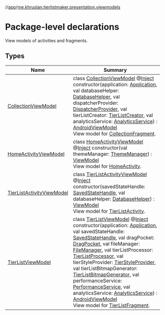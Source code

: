 //[app](../../index.md)/[me.khruslan.tierlistmaker.presentation.viewmodels](index.md)

# Package-level declarations

View models of activities and fragments.

## Types

| Name | Summary |
|---|---|
| [CollectionViewModel](-collection-view-model/index.md) | class [CollectionViewModel](-collection-view-model/index.md) @[Inject](https://javax-inject.github.io/javax-inject/api/javax/inject/Inject.html) constructor(application: [Application](https://developer.android.com/reference/kotlin/android/app/Application.html), val databaseHelper: [DatabaseHelper](../me.khruslan.tierlistmaker.data.providers.database/-database-helper/index.md), val dispatcherProvider: [DispatcherProvider](../me.khruslan.tierlistmaker.data.providers.dispatchers/-dispatcher-provider/index.md), val tierListCreator: [TierListCreator](../me.khruslan.tierlistmaker.data.providers.tierlist/-tier-list-creator/index.md), val analyticsService: [AnalyticsService](../me.khruslan.tierlistmaker.util.analytics/-analytics-service/index.md)) : [AndroidViewModel](https://developer.android.com/reference/kotlin/androidx/lifecycle/AndroidViewModel.html)<br>View model for [CollectionFragment](../me.khruslan.tierlistmaker.presentation.screens.home/-collection-fragment/index.md). |
| [HomeActivityViewModel](-home-activity-view-model/index.md) | class [HomeActivityViewModel](-home-activity-view-model/index.md) @[Inject](https://javax-inject.github.io/javax-inject/api/javax/inject/Inject.html) constructor(val themeManager: [ThemeManager](../me.khruslan.tierlistmaker.presentation.utils.theme/-theme-manager/index.md)) : [ViewModel](https://developer.android.com/reference/kotlin/androidx/lifecycle/ViewModel.html)<br>View model for [HomeActivity](../me.khruslan.tierlistmaker.presentation.screens.home/-home-activity/index.md). |
| [TierListActivityViewModel](-tier-list-activity-view-model/index.md) | class [TierListActivityViewModel](-tier-list-activity-view-model/index.md) @[Inject](https://javax-inject.github.io/javax-inject/api/javax/inject/Inject.html) constructor(savedStateHandle: [SavedStateHandle](https://developer.android.com/reference/kotlin/androidx/lifecycle/SavedStateHandle.html), val databaseHelper: [DatabaseHelper](../me.khruslan.tierlistmaker.data.providers.database/-database-helper/index.md)) : [ViewModel](https://developer.android.com/reference/kotlin/androidx/lifecycle/ViewModel.html)<br>View model for [TierListActivity](../me.khruslan.tierlistmaker.presentation.screens.tierlist/-tier-list-activity/index.md). |
| [TierListViewModel](-tier-list-view-model/index.md) | class [TierListViewModel](-tier-list-view-model/index.md) @[Inject](https://javax-inject.github.io/javax-inject/api/javax/inject/Inject.html) constructor(application: [Application](https://developer.android.com/reference/kotlin/android/app/Application.html), val savedStateHandle: [SavedStateHandle](https://developer.android.com/reference/kotlin/androidx/lifecycle/SavedStateHandle.html), val dragPocket: [DragPocket](../me.khruslan.tierlistmaker.data.providers.drag/-drag-pocket/index.md), val fileManager: [FileManager](../me.khruslan.tierlistmaker.data.providers.file/-file-manager/index.md), val tierListProcessor: [TierListProcessor](../me.khruslan.tierlistmaker.data.providers.tierlist/-tier-list-processor/index.md), val tierStyleProvider: [TierStyleProvider](../me.khruslan.tierlistmaker.data.providers.tierlist.tier/-tier-style-provider/index.md), val tierListBitmapGenerator: [TierListBitmapGenerator](../me.khruslan.tierlistmaker.presentation.utils.tierlist/-tier-list-bitmap-generator/index.md), val performanceService: [PerformanceService](../me.khruslan.tierlistmaker.util.performance/-performance-service/index.md), val analyticsService: [AnalyticsService](../me.khruslan.tierlistmaker.util.analytics/-analytics-service/index.md)) : [AndroidViewModel](https://developer.android.com/reference/kotlin/androidx/lifecycle/AndroidViewModel.html)<br>View model for [TierListFragment](../me.khruslan.tierlistmaker.presentation.screens.tierlist/-tier-list-fragment/index.md). |
